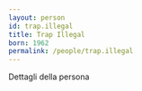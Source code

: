 ```yaml
---
layout: person
id: trap.illegal
title: Trap Illegal
born: 1962
permalink: /people/trap.illegal
---
```


Dettagli della persona 